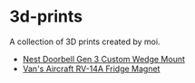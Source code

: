 # 3d-prints
A collection of 3D prints created by moi.

* [Nest Doorbell Gen 3 Custom Wedge Mount](./nest_doorbell_gen3_wedge/README.md)
* [Van's Aircraft RV-14A Fridge Magnet](./rv_14a_fridge_magnet/README.md)
